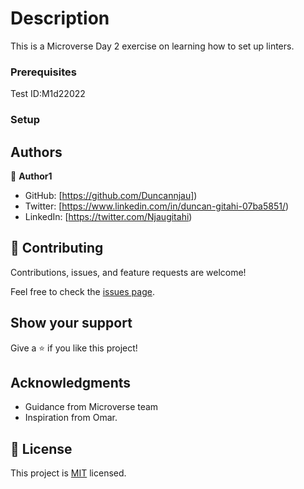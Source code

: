

# Description
This is a Microverse Day 2 exercise on learning how to set up linters.
### Prerequisites
Test ID:M1d22022

### Setup

## Authors

👤 **Author1**

- GitHub: [https://github.com/Duncannjau])
- Twitter: [https://www.linkedin.com/in/duncan-gitahi-07ba5851/)
- LinkedIn: [https://twitter.com/Njaugitahi)


## 🤝 Contributing

Contributions, issues, and feature requests are welcome!

Feel free to check the [issues page](../../issues/).

## Show your support

Give a ⭐️ if you like this project!

## Acknowledgments

- Guidance from Microverse team
- Inspiration from Omar.



## 📝 License

This project is [MIT](./MIT.md) licensed.